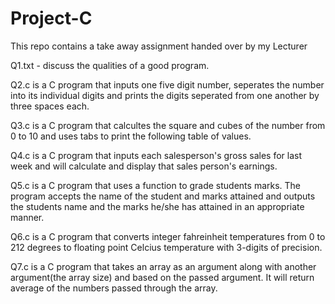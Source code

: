 # Project-C
This repo contains a take away assignment handed over by my Lecturer

Q1.txt - discuss the qualities of a good program.

Q2.c is a C program that inputs one five digit number, seperates the number into its individual digits and prints the digits seperated from one another by three spaces each.

Q3.c is a C program that calcultes the square and cubes of the number from 0 to 10 and uses tabs to print the following table of values.

Q4.c is a C program that inputs each salesperson's gross sales for last week and will calculate and display that sales person's earnings.

Q5.c is a C program that uses a function to grade students marks. The program accepts the name of the student and marks attained and outputs the students name and the marks he/she has attained in an appropriate manner.

Q6.c is a C program that converts integer fahreinheit temperatures from 0 to 212 degrees to floating point Celcius temperature with 3-digits of precision.

Q7.c is a C program that takes an array as an argument along with another argument(the array size) and based on the passed argument. It will return average of the numbers passed through the array.
